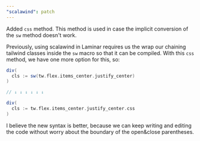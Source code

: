 ```yaml
---
"scalawind": patch
---
```


Added `css` method. This method is used in case the implicit conversion of the `sw` method doesn't work.

Previously, using scalawind in Laminar requires us the wrap our chaining tailwind classes inside the `sw` macro so that it can be compiled. With this `css` method, we have one more option for this, so:

```scala
div(
  cls := sw(tw.flex.items_center.justify_center)
)

// ↓ ↓ ↓ ↓ ↓ ↓

div(
  cls := tw.flex.items_center.justify_center.css
)
```

I believe the new syntax is better, because we can keep writing and editing the code without worry about the boundary of the open&close parentheses.